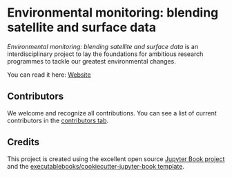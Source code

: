 # Environmental monitoring: blending satellite and surface data

_Environmental monitoring: blending satellite and surface data_ is an interdisciplinary project to lay the foundations for ambitious research programmes to tackle our greatest environmental changes.

You can read it here: [Website](https://acocac.github.io/envsensors/intro.html)

## Contributors

We welcome and recognize all contributions. You can see a list of current contributors in the [contributors tab](https://github.com/acocac/demo/graphs/contributors).

## Credits

This project is created using the excellent open source [Jupyter Book project](https://jupyterbook.org/) and the [executablebooks/cookiecutter-jupyter-book template](https://github.com/executablebooks/cookiecutter-jupyter-book).

